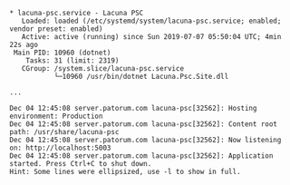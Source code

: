 ﻿```
* lacuna-psc.service - Lacuna PSC
   Loaded: loaded (/etc/systemd/system/lacuna-psc.service; enabled; vendor preset: enabled)
   Active: active (running) since Sun 2019-07-07 05:50:04 UTC; 4min 22s ago
 Main PID: 10960 (dotnet)
    Tasks: 31 (limit: 2319)
   CGroup: /system.slice/lacuna-psc.service
           └─10960 /usr/bin/dotnet Lacuna.Psc.Site.dll

...

Dec 04 12:45:08 server.patorum.com lacuna-psc[32562]: Hosting environment: Production
Dec 04 12:45:08 server.patorum.com lacuna-psc[32562]: Content root path: /usr/share/lacuna-psc
Dec 04 12:45:08 server.patorum.com lacuna-psc[32562]: Now listening on: http://localhost:5003
Dec 04 12:45:08 server.patorum.com lacuna-psc[32562]: Application started. Press Ctrl+C to shut down.
Hint: Some lines were ellipsized, use -l to show in full.
```
